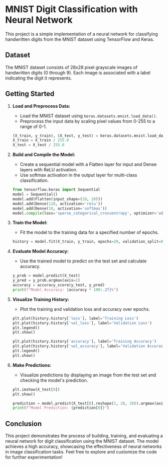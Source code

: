 # MNIST Digit Classification with Neural Network

This project is a simple implementation of a neural network for classifying handwritten digits from the MNIST dataset using TensorFlow and Keras.

## Dataset

The MNIST dataset consists of 28x28 pixel grayscale images of handwritten digits (0 through 9). Each image is associated with a label indicating the digit it represents.

## Getting Started

1. **Load and Preprocess Data:**
   - Load the MNIST dataset using `keras.datasets.mnist.load_data()`.
   - Preprocess the input data by scaling pixel values from 0-255 to a range of 0-1.

    ```python
    (X_train, y_train), (X_test, y_test) = keras.datasets.mnist.load_data()
    X_train = X_train / 255.0
    X_test = X_test / 255.0
    ```

2. **Build and Compile the Model:**
   - Create a sequential model with a Flatten layer for input and Dense layers with ReLU activation.
   - Use softmax activation in the output layer for multi-class classification.

    ```python
    from tensorflow.keras import Sequential
    model = Sequential()
    model.add(Flatten(input_shape=(28, 28)))
    model.add(Dense(128, activation='relu'))
    model.add(Dense(10, activation='softmax'))
    model.compile(loss='sparse_categorical_crossentropy', optimizer='adam', metrics=['accuracy'])
    ```

3. **Train the Model:**
   - Fit the model to the training data for a specified number of epochs.

    ```python
    history = model.fit(X_train, y_train, epochs=20, validation_split=0.2)
    ```

4. **Evaluate Model Accuracy:**
   - Use the trained model to predict on the test set and calculate accuracy.

    ```python
    y_prob = model.predict(X_test)
    y_pred = y_prob.argmax(axis=1)
    accuracy = accuracy_score(y_test, y_pred)
    print(f"Model Accuracy: {accuracy * 100:.2f}%")
    ```

5. **Visualize Training History:**
   - Plot the training and validation loss and accuracy over epochs.

    ```python
    plt.plot(history.history['loss'], label='Training Loss')
    plt.plot(history.history['val_loss'], label='Validation Loss')
    plt.legend()
    plt.show()

    plt.plot(history.history['accuracy'], label='Training Accuracy')
    plt.plot(history.history['val_accuracy'], label='Validation Accuracy')
    plt.legend()
    plt.show()
    ```

6. **Make Predictions:**
   - Visualize predictions by displaying an image from the test set and checking the model's prediction.

    ```python
    plt.imshow(X_test[0])
    plt.show()

    prediction = model.predict(X_test[0].reshape(1, 28, 28)).argmax(axis=1)
    print(f"Model Prediction: {prediction[0]}")
    ```

## Conclusion

This project demonstrates the process of building, training, and evaluating a neural network for digit classification using the MNIST dataset. The model achieves a high accuracy, showcasing the effectiveness of neural networks in image classification tasks. Feel free to explore and customize the code for further experimentation!
